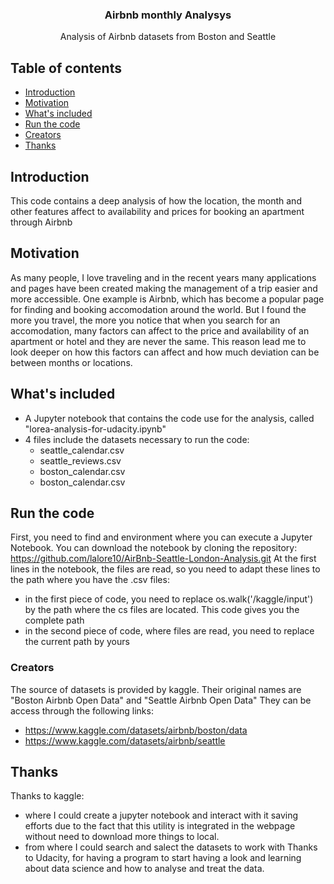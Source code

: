 <h3 align="center">Airbnb monthly Analysys</h3>

<p align="center">
  Analysis of Airbnb datasets from Boston and Seattle
</p>

## Table of contents

- [Introduction](#introduction)
- [Motivation](#motivation)
- [What's included](#whats-included)
- [Run the code](#coderunning)
- [Creators](#creators)
- [Thanks](#thanks)

## Introduction

This code contains a deep analysis of how the location, the month and other features affect to availability and prices for booking an apartment through Airbnb

## Motivation

As many people, I love traveling and in the recent years many applications and pages have been created making the management of a trip easier and more accessible. 
One example is Airbnb, which has become a popular page for finding and booking accomodation around the world.
But I found the more you travel, the more you notice that when you search for an accomodation, many factors can affect to the price and availability of an apartment or hotel and they are never the same.
This reason lead me to look deeper on how this factors can affect and how much deviation can be between months or locations.

## What's included

- A Jupyter notebook that contains the code use for the analysis, called "lorea-analysis-for-udacity.ipynb"
- 4 files include the datasets necessary to run the code:
	- seattle_calendar.csv
	- seattle_reviews.csv
	- boston_calendar.csv
	- boston_calendar.csv

## Run the code

First, you need to find and environment where you can execute a Jupyter Notebook.
You can download the notebook by cloning the repository: https://github.com/lalore10/AirBnb-Seattle-London-Analysis.git
At the first lines in the notebook, the files are read, so you need to adapt these lines to the path where you have the .csv files:
- in the first piece of code, you need to replace os.walk('/kaggle/input') by the path where the cs files are located. This code gives you the complete path
- in the second piece of code, where files are read, you need to replace the current path by yours


### Creators

The source of datasets is provided by kaggle.
Their original names are "Boston Airbnb Open Data" and "Seattle Airbnb Open Data"
They can be access through the following links:
- https://www.kaggle.com/datasets/airbnb/boston/data
- https://www.kaggle.com/datasets/airbnb/seattle

## Thanks

Thanks to kaggle:
 - where I could create a jupyter notebook and interact with it saving efforts due to the fact that this utility is integrated in the webpage without need to download more things to local.
 - from where I could search and salect the datasets to work with
Thanks to Udacity, for having a program to start having a look and learning about data science and how to analyse and treat the data.
